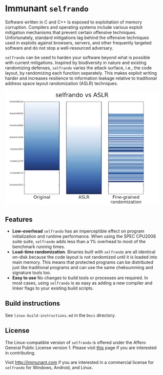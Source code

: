 # Immunant `selfrando`

Software written in C and C++ is exposed to exploitation of memory corruption. Compilers and operating systems include various exploit mitigation mechanisms that prevent certain offensive techniques. Unfortunately, standard mitigations lag behind the offensive techniques used in exploits against browsers, servers, and other frequently targeted software and do not stop a well-resourced adversary.

`selfrando` can be used to harden your software beyond what is possible with current mitigations. Inspired by biodiversity in nature and existing randomizing defenses, `selfrando` varies the attack surface, i.e., the code layout, by randomizing each function separately. This makes exploit writing harder and increases resilience to information leakage relative to traditional address space layout randomization (ASLR) techniques.

![Comparing selfrando to ASLR](./selfrando-vs-aslr.png)  

## Features

- **Low-overhead** `selfrando` has an imperceptible effect on program initialization and runtime performance. When using the SPEC CPU2006 suite suite, `selfrando` adds less than a 1% overhead to most of the benchmark running times.
- **Load-time randomization**. Binaries built with `selfrando` are all identical on-disk because the code layout is not randomized until it is loaded into main memory. This means that protected programs can be distributed just like traditional programs and can use the same cheksumming and signature tools too.
- **Easy to use** No changes to build tools or processes are required. In most cases, using `selfrando` is as easy as adding a new compiler and linker flags to your existing build scripts.

## Build instructions

See `linux-build-instructions.md` in the `Docs` directory.

## License
The Linux-compatible version of `selfrando` is offered under the Affero General Public License version 1. Please visit [this](http://immunant.com/page/contributehttp://immunant.com/page/contribute) page if you are interested in contributing.

Visit http://immunant.com if you are interested in a commercial license for `selfrando` for Windows, Android, and Linux.
